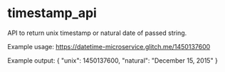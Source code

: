 # timestamp_api
API to return unix timestamp or natural date of passed string. 

Example usage:
https://datetime-microservice.glitch.me/1450137600

Example output:
{ "unix": 1450137600, "natural": "December 15, 2015" }